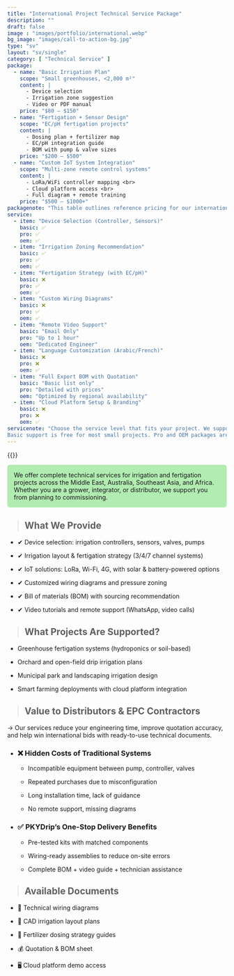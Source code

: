 ```yaml
---
title: "International Project Technical Service Package"
description: ""
draft: false
image : "images/portfolio/international.webp"
bg_image: "images/call-to-action-bg.jpg"
type: "sv"
layout: "sv/single"
category: [ "Technical Service" ]
package:
  - name: "Basic Irrigation Plan"
    scope: "Small greenhouses, <2,000 m²"
    content: |
      - Device selection
      - Irrigation zone suggestion
      - Video or PDF manual
    price: "$80 – $150"
  - name: "Fertigation + Sensor Design"
    scope: "EC/pH fertigation projects"
    content: |
      - Dosing plan + fertilizer map
      - EC/pH integration guide
      - BOM with pump & valve sizes
    price: "$200 – $500"
  - name: "Custom IoT System Integration"
    scope: "Multi-zone remote control systems"
    content: |
      - LoRa/WiFi controller mapping <br>
      - Cloud platform access <br>
      - Full diagram + remote training
    price: "$500 – $1000+"
packagenote: "This table outlines reference pricing for our international technical services. Final costs depend on the project complexity, location, and service scope. All prices are in USD. For large-scale commercial greenhouses or orchard networks, please request a custom quotation. Long-term partners may receive service credits or discounts."
service:
  - item: "Device Selection (Controller, Sensors)"
    basic: ✅
    pro: ✅
    oem: ✅
  - item: "Irrigation Zoning Recommendation"
    basic: ✅
    pro: ✅
    oem: ✅
  - item: "Fertigation Strategy (with EC/pH)"
    basic: ❌
    pro: ✅
    oem: ✅
  - item: "Custom Wiring Diagrams"
    basic: ❌
    pro: ✅
    oem: ✅
  - item: "Remote Video Support"
    basic: "Email Only"
    pro: "Up to 1 hour"
    oem: "Dedicated Engineer"
  - item: "Language Customization (Arabic/French)"
    basic: ❌
    pro: ❌
    oem: ✅
  - item: "Full Export BOM with Quotation"
    basic: "Basic list only"
    pro: "Detailed with prices"
    oem: "Optimized by regional availability"
  - item: "Cloud Platform Setup & Branding"
    basic: ❌
    pro: ❌
    oem: ✅
servicenote: "Choose the service level that fits your project. We support flexible scaling from single-unit assistance to full OEM engineering packages.<br>
Basic support is free for most small projects. Pro and OEM packages are priced depending on complexity. OEM partners may receive long-term service credits."
---
```

{{<centerimg src="/images/portfolio/international.webp" alt="service packages">}}


<div style="background-color:#b1ecb1; padding: 15px; border-radius: 6px;">
We offer complete technical services for irrigation and fertigation projects across the Middle East, Australia, Southeast Asia, and Africa. Whether you are a grower, integrator, or distributor, we support you from planning to commissioning.
</div>



> ## What We Provide


  - ✔ Device selection: irrigation controllers, sensors, valves, pumps


  - ✔ Irrigation layout & fertigation strategy (3/4/7 channel systems)


  - ✔ IoT solutions: LoRa, Wi-Fi, 4G, with solar & battery-powered options


  - ✔ Customized wiring diagrams and pressure zoning


  - ✔ Bill of materials (BOM) with sourcing recommendation


  - ✔ Video tutorials and remote support (WhatsApp, video calls)


> ## What Projects Are Supported?


  - Greenhouse fertigation systems (hydroponics or soil-based)


  - Orchard and open-field drip irrigation plans


  - Municipal park and landscaping irrigation design


  - Smart farming deployments with cloud platform integration


> ## Value to Distributors & EPC Contractors


→ Our services reduce your engineering time, improve quotation accuracy, and help win international bids with ready-to-use technical documents.


  - ### ❌ Hidden Costs of Traditional Systems


    - Incompatible equipment between pump, controller, valves


    - Repeated purchases due to misconfiguration


    - Long installation time, lack of guidance 


    - No remote support, missing diagrams


  - ### ✅ PKYDrip’s One-Stop Delivery Benefits


    - Pre-tested kits with matched components


    - Wiring-ready assemblies to reduce on-site errors


    - Complete BOM + video guide + technician assistance

    
> ## Available Documents


  - 🔧 Technical wiring diagrams


  - 📐 CAD irrigation layout plans


  - 🧪 Fertilizer dosing strategy guides


  - 💰 Quotation & BOM sheet


  - 🖥 Cloud platform demo access

  

